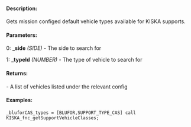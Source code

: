 #### Description:
Gets mission configed default vehicle types available for KISKA supports.

#### Parameters:
0: **_side** *(SIDE)* - The side to search for

1: **_typeId** *(NUMBER)* - The type of vehicle to search for

#### Returns:
<ARRAY> - A list of vehicles listed under the relevant config

#### Examples:
```sqf
_bluforCAS_types = [BLUFOR,SUPPORT_TYPE_CAS] call KISKA_fnc_getSupportVehicleClasses;
```

